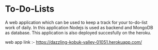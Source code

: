 # To-Do-Lists

A web application which can be used to keep a track for your to-do-list work of daily. In this application Nodejs is used as backend and MongoDB as database. This application is also deployed succesfully on the heroku.

web app link :- https://dazzling-kobuk-valley-01051.herokuapp.com/
